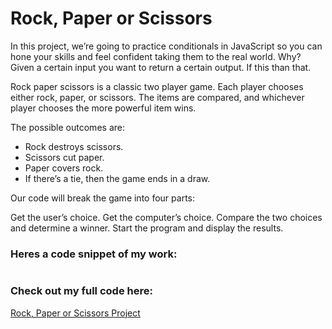 # Rock, Paper or Scissors

In this project, we’re going to practice conditionals in JavaScript so you can hone your skills and feel confident taking them to the real world. Why? Given a certain input you want to return a certain output. If this than that.

Rock paper scissors is a classic two player game. Each player chooses either rock, paper, or scissors. The items are compared, and whichever player chooses the more powerful item wins.

The possible outcomes are:

- Rock destroys scissors.
- Scissors cut paper.
- Paper covers rock.
- If there’s a tie, then the game ends in a draw.

Our code will break the game into four parts:

Get the user’s choice.
Get the computer’s choice.
Compare the two choices and determine a winner.
Start the program and display the results.

### Heres a code snippet of my work:

```javascript

```

### Check out my full code here:
[Rock, Paper or Scissors Project](Rock,%20Paper%20or%20Scissors.js)